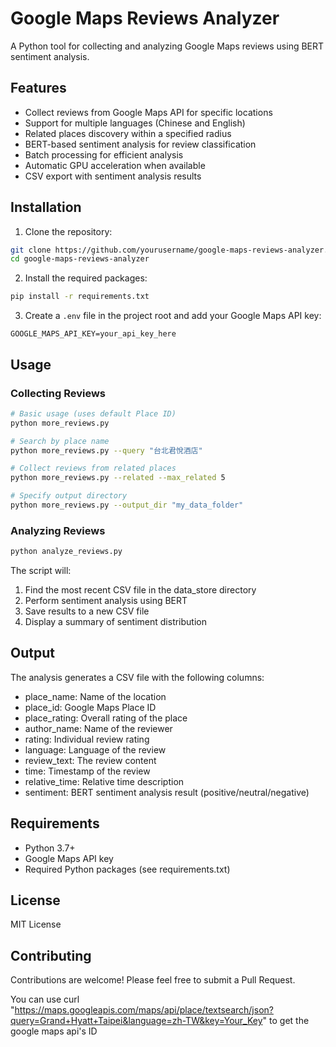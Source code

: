 # Google Maps Reviews Analyzer

A Python tool for collecting and analyzing Google Maps reviews using BERT sentiment analysis.

## Features

- Collect reviews from Google Maps API for specific locations
- Support for multiple languages (Chinese and English)
- Related places discovery within a specified radius
- BERT-based sentiment analysis for review classification
- Batch processing for efficient analysis
- Automatic GPU acceleration when available
- CSV export with sentiment analysis results

## Installation

1. Clone the repository:
```bash
git clone https://github.com/yourusername/google-maps-reviews-analyzer.git
cd google-maps-reviews-analyzer
```

2. Install the required packages:
```bash
pip install -r requirements.txt
```

3. Create a `.env` file in the project root and add your Google Maps API key:
```
GOOGLE_MAPS_API_KEY=your_api_key_here
```

## Usage

### Collecting Reviews

```bash
# Basic usage (uses default Place ID)
python more_reviews.py

# Search by place name
python more_reviews.py --query "台北君悅酒店"

# Collect reviews from related places
python more_reviews.py --related --max_related 5

# Specify output directory
python more_reviews.py --output_dir "my_data_folder"
```

### Analyzing Reviews

```bash
python analyze_reviews.py
```

The script will:
1. Find the most recent CSV file in the data_store directory
2. Perform sentiment analysis using BERT
3. Save results to a new CSV file
4. Display a summary of sentiment distribution

## Output

The analysis generates a CSV file with the following columns:
- place_name: Name of the location
- place_id: Google Maps Place ID
- place_rating: Overall rating of the place
- author_name: Name of the reviewer
- rating: Individual review rating
- language: Language of the review
- review_text: The review content
- time: Timestamp of the review
- relative_time: Relative time description
- sentiment: BERT sentiment analysis result (positive/neutral/negative)

## Requirements

- Python 3.7+
- Google Maps API key
- Required Python packages (see requirements.txt)

## License

MIT License

## Contributing

Contributions are welcome! Please feel free to submit a Pull Request. 

You can use 
curl "https://maps.googleapis.com/maps/api/place/textsearch/json?query=Grand+Hyatt+Taipei&language=zh-TW&key=Your_Key"
to get the google maps api's ID